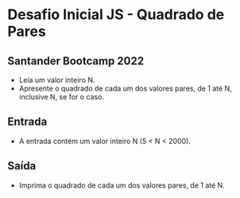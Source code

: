 # Desafio Inicial JS - Quadrado de Pares
## Santander Bootcamp 2022

- Leia um valor inteiro N.
- Apresente o quadrado de cada um dos valores pares, de 1 até N, inclusive N, se for o caso.

## Entrada

- A entrada contém um valor inteiro N (5 < N < 2000).

## Saída

- Imprima o quadrado de cada um dos valores pares, de 1 até N.